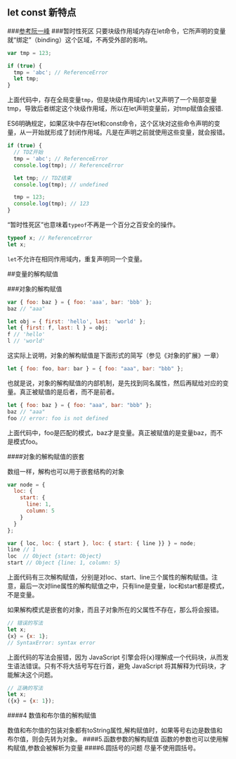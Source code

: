 
## let const 新特点
###[参考阮一峰](http://es6.ruanyifeng.com/#docs/let#基本用法)
###暂时性死区
只要块级作用域内存在let命令，它所声明的变量就“绑定”（binding）这个区域，不再受外部的影响。

```js
var tmp = 123;

if (true) {
  tmp = 'abc'; // ReferenceError
  let tmp;
}
```

上面代码中，存在全局变量`tmp`，但是块级作用域内`let`又声明了一个局部变量tmp，导致后者绑定这个块级作用域，所以在let声明变量前，对tmp赋值会报错.

ES6明确规定，如果区块中存在let和const命令，这个区块对这些命令声明的变量，从一开始就形成了封闭作用域。凡是在声明之前就使用这些变量，就会报错。


```js
if (true) {
  // TDZ开始
  tmp = 'abc'; // ReferenceError
  console.log(tmp); // ReferenceError

  let tmp; // TDZ结束
  console.log(tmp); // undefined

  tmp = 123;
  console.log(tmp); // 123
}
```

“暂时性死区”也意味着`typeof`不再是一个百分之百安全的操作。


```js
typeof x; // ReferenceError
let x;
```

`let`不允许在相同作用域内，重复声明同一个变量。


##变量的解构赋值

###对象的解构赋值


```js
var { foo: baz } = { foo: 'aaa', bar: 'bbb' };
baz // "aaa"

let obj = { first: 'hello', last: 'world' };
let { first: f, last: l } = obj;
f // 'hello'
l // 'world'
```
这实际上说明，对象的解构赋值是下面形式的简写（参见《对象的扩展》一章）


```js
let { foo: foo, bar: bar } = { foo: "aaa", bar: "bbb" };
```
也就是说，对象的解构赋值的内部机制，是先找到同名属性，然后再赋给对应的变量。真正被赋值的是后者，而不是前者。


```js
let { foo: baz } = { foo: "aaa", bar: "bbb" };
baz // "aaa"
foo // error: foo is not defined
```
上面代码中，foo是匹配的模式，baz才是变量。真正被赋值的是变量baz，而不是模式foo。

####对象的解构赋值的嵌套

数组一样，解构也可以用于嵌套结构的对象


```js
var node = {
  loc: {
    start: {
      line: 1,
      column: 5
    }
  }
};

var { loc, loc: { start }, loc: { start: { line }} } = node;
line // 1
loc  // Object {start: Object}
start // Object {line: 1, column: 5}
```
上面代码有三次解构赋值，分别是对loc、start、line三个属性的解构赋值。注意，最后一次对line属性的解构赋值之中，只有line是变量，loc和start都是模式，不是变量。

如果解构模式是嵌套的对象，而且子对象所在的父属性不存在，那么将会报错。



```js
// 错误的写法
let x;
{x} = {x: 1};
// SyntaxError: syntax error
```
上面代码的写法会报错，因为 JavaScript 引擎会将{x}理解成一个代码块，从而发生语法错误。只有不将大括号写在行首，避免 JavaScript 将其解释为代码块，才能解决这个问题。


```js
// 正确的写法
let x;
({x} = {x: 1});
```

####4 数值和布尔值的解构赋值

数值和布尔值的包装对象都有toString属性,解构赋值时，如果等号右边是数值和布尔值，则会先转为对象。
####5.函数参数的解构赋值
函数的参数也可以使用解构赋值,参数会被解析为变量
####6.圆括号的问题
尽量不使用圆括号。


